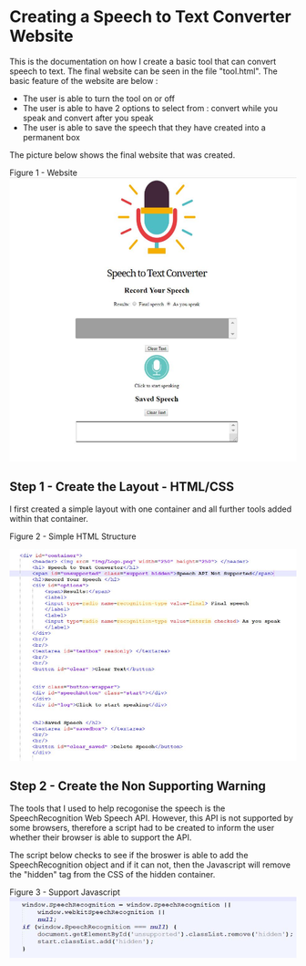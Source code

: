 <h1> Creating a Speech to Text Converter Website</h1> 

This is the documentation on how I create a basic tool that can convert speech to text. The final website can be seen in the file "tool.html". The basic feature of the website are below :

<ul>
  <li>The user is able to turn the tool on or off </li>
  <li> The user is able to have 2 options to select from : convert while you speak and convert after you speak</li>
  <li> The user is able to save the speech that they have created into a permanent box </li>
</ul>

 The picture below shows the final website that was created. 
 
 Figure 1 - Website 
<img src="Final_Website.JPG"> 

<h2> Step 1 - Create the Layout - HTML/CSS </h2> 

I first created a simple layout with one container and all further tools added within that container.  

Figure 2 - Simple HTML Structure 

<img src="html_layout.JPG">

<h2> Step 2 - Create the Non Supporting Warning </h2> 

The tools that I used to help recogonise the speech is the SpeechRecognition Web Speech API. However, this API is not supported by some browsers, therefore a script had to be created to inform the user whether their browser is able to support the API. 

The script below checks to see if the broswer is able to add the SpeechRecognition object and if it can not, then the Javascript will remove the "hidden" tag from the CSS of the hidden container. 

Figure 3 - Support Javascript
<img src="support_javascript.JPG">


